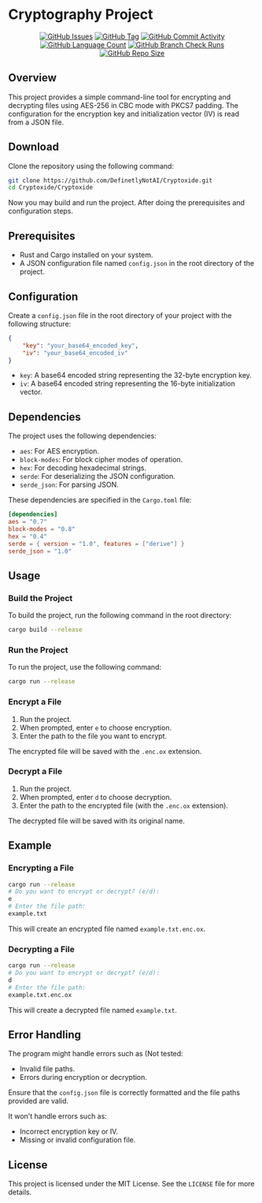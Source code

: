 # Cryptography Project

<div align="center">
    <a href="https://github.com/DefinetlyNotAI/Cryptoxide/issues"><img src="https://img.shields.io/github/issues/DefinetlyNotAI/Cryptoxide" alt="GitHub Issues"></a>
    <a href="https://github.com/DefinetlyNotAI/Cryptoxide/tags"><img src="https://img.shields.io/github/v/tag/DefinetlyNotAI/Cryptoxide" alt="GitHub Tag"></a>
    <a href="https://github.com/DefinetlyNotAI/Cryptoxide/graphs/commit-activity"><img src="https://img.shields.io/github/commit-activity/t/DefinetlyNotAI/Cryptoxide" alt="GitHub Commit Activity"></a>
    <a href="https://github.com/DefinetlyNotAI/Cryptoxide/languages"><img src="https://img.shields.io/github/languages/count/DefinetlyNotAI/Cryptoxide" alt="GitHub Language Count"></a>
    <a href="https://github.com/DefinetlyNotAI/Cryptoxide/actions"><img src="https://img.shields.io/github/check-runs/DefinetlyNotAI/Cryptoxide/main" alt="GitHub Branch Check Runs"></a>
    <a href="https://github.com/DefinetlyNotAI/Cryptoxide"><img src="https://img.shields.io/github/repo-size/DefinetlyNotAI/Cryptoxide" alt="GitHub Repo Size"></a>
</div>

## Overview

This project provides a simple command-line tool for encrypting and decrypting files 
using AES-256 in CBC mode with PKCS7 padding. 
The configuration for the encryption key and initialization vector (IV) is read from a JSON file.

## Download

Clone the repository using the following command:

```sh
git clone https://github.com/DefinetlyNotAI/Cryptoxide.git
cd Cryptoxide/Cryptoxide
```

Now you may build and run the project. After doing the prerequisites and configuration steps.

## Prerequisites

- Rust and Cargo installed on your system.
- A JSON configuration file named `config.json` in the root directory of the project.

## Configuration

Create a `config.json` file in the root directory of your project with the following structure:

```json
{
    "key": "your_base64_encoded_key",
    "iv": "your_base64_encoded_iv"
}
```

- `key`: A base64 encoded string representing the 32-byte encryption key.
- `iv`: A base64 encoded string representing the 16-byte initialization vector.

## Dependencies

The project uses the following dependencies:

- `aes`: For AES encryption.
- `block-modes`: For block cipher modes of operation.
- `hex`: For decoding hexadecimal strings.
- `serde`: For deserializing the JSON configuration.
- `serde_json`: For parsing JSON.

These dependencies are specified in the `Cargo.toml` file:

```toml
[dependencies]
aes = "0.7"
block-modes = "0.8"
hex = "0.4"
serde = { version = "1.0", features = ["derive"] }
serde_json = "1.0"
```

## Usage

### Build the Project

To build the project, run the following command in the root directory:

```sh
cargo build --release
```

### Run the Project

To run the project, use the following command:

```sh
cargo run --release
```

### Encrypt a File

1. Run the project.
2. When prompted, enter `e` to choose encryption.
3. Enter the path to the file you want to encrypt.

The encrypted file will be saved with the `.enc.ox` extension.

### Decrypt a File

1. Run the project.
2. When prompted, enter `d` to choose decryption.
3. Enter the path to the encrypted file (with the `.enc.ox` extension).

The decrypted file will be saved with its original name.

## Example

### Encrypting a File

```sh
cargo run --release
# Do you want to encrypt or decrypt? (e/d): 
e
# Enter the file path: 
example.txt
```

This will create an encrypted file named `example.txt.enc.ox`.

### Decrypting a File

```sh
cargo run --release
# Do you want to encrypt or decrypt? (e/d): 
d
# Enter the file path: 
example.txt.enc.ox
```

This will create a decrypted file named `example.txt`.

## Error Handling

The program might handle errors such as (Not tested:

- Invalid file paths.
- Errors during encryption or decryption.

Ensure that the `config.json` file is correctly formatted and the file paths provided are valid.

It won't handle errors such as:

- Incorrect encryption key or IV.
- Missing or invalid configuration file.

## License

This project is licensed under the MIT License. See the `LICENSE` file for more details.
